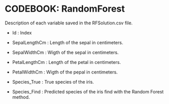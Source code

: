 # CODEBOOK: RandomForest

Description of each variable saved in the RFSolution.csv file.

* Id : Index

* SepalLengthCm : Length of the sepal in centimeters.

* SepalWidthCm : Wigth of the sepal in centimeters.

* PetalLengthCm : Length of the petal in centimeters.

* PetalWidthCm : Wigth of the pepal in centimeters.

* Species_True : True species of the iris.

* Species_Find : Predicted species of the iris find with the Random Forest method.
